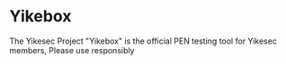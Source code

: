 # Yikebox
The Yikesec Project "Yikebox" is the official PEN testing tool for Yikesec members, Please use responsibly 
